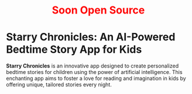 <div align="center" style="color:red;">

# **Soon Open Source**

</div>



# Starry Chronicles: An AI-Powered Bedtime Story App for Kids


**Starry Chronicles** is an innovative app designed to create personalized bedtime stories for children using the power of artificial intelligence. This enchanting app aims to foster a love for reading and imagination in kids by offering unique, tailored stories every night.
